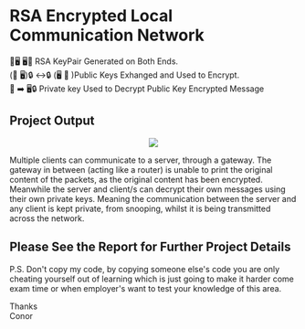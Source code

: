 # RSA Encrypted Local Communication Network

🔐🖥    🖥🔐 RSA KeyPair Generated on Both Ends.  
(🔑  🖥)🔒 ↔️🔒 (🖥 🔑 )Public Keys Exhanged and Used to Encrypt.  
🔑  ➡️ 🖥🔒 Private key Used to Decrypt Public Key Encrypted Message
## Project Output
<p align="center">
  <img src="https://raw.githubusercontent.com/CSIGildea/RSA_Encrypted_Local_Communication_Network/master/rsaEncryption.png"/>
</p>
Multiple clients can communicate to a server, through a gateway.  
The gateway in between (acting like a router) is unable to print the original content of the packets, as the original content has been encrypted.  
Meanwhile the server and client/s can decrypt their own messages using their own private keys. Meaning the communication between the server and any client is kept private, from snooping, whilst it is being transmitted across the network.

## Please See the Report for Further Project Details
P.S. Don't copy my code, by copying someone else's code you are only cheating yourself out of learning which is just going to make it harder come exam time or when employer's want to test your knowledge of this area.

Thanks  
Conor
